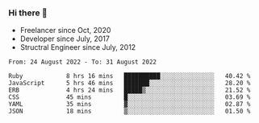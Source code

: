 ### Hi there 👋

- Freelancer since Oct, 2020
- Developer since July, 2017
- Structral Engineer since July, 2012

<!--START_SECTION:waka-->

```text
From: 24 August 2022 - To: 31 August 2022

Ruby            8 hrs 16 mins   ██████████░░░░░░░░░░░░░░░   40.42 %
JavaScript      5 hrs 46 mins   ███████░░░░░░░░░░░░░░░░░░   28.20 %
ERB             4 hrs 24 mins   █████▒░░░░░░░░░░░░░░░░░░░   21.52 %
CSS             45 mins         █░░░░░░░░░░░░░░░░░░░░░░░░   03.69 %
YAML            35 mins         ▓░░░░░░░░░░░░░░░░░░░░░░░░   02.87 %
JSON            18 mins         ▒░░░░░░░░░░░░░░░░░░░░░░░░   01.50 %
```

<!--END_SECTION:waka-->
